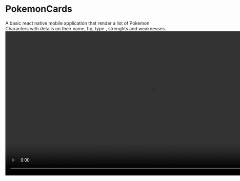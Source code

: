 # PokemonCards
A basic react native mobile application that render a list of Pokemon Characters with details on their name, hp, type , strenghts and weaknesses. 
<video src="./demo.webm" width=900/>
[demo.webm](https://github.com/philipObiri/PokemonCards/assets/53437017/84b5357d-8d75-4453-acc5-fbc8b9edf4e3)
